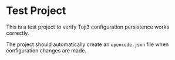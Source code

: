 # Test Project

This is a test project to verify Toji3 configuration persistence works correctly.

The project should automatically create an `opencode.json` file when configuration changes are made.
 
 
